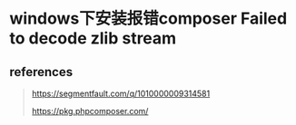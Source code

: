 # windows下安装报错composer Failed to decode zlib stream

## references

> https://segmentfault.com/q/1010000009314581
>
> https://pkg.phpcomposer.com/